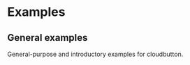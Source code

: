 Examples
========

General examples
----------------

General-purpose and introductory examples for cloudbutton.